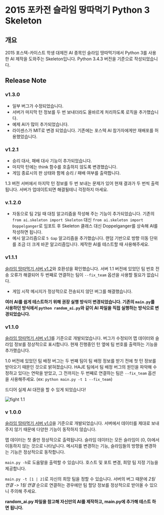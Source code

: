 2015 포카전 슬라임 땅따먹기 Python 3 Skeleton
=============================================
## 개요
2015 포스텍-카이스트 학생 대제전 AI 종목인 슬라임 땅따먹기에서 Python 3를 사용한 AI 제작을 도와주는 Skeleton입니다. Python 3.4.3 버전을 기준으로 작성되었습니다.

## Release Note
### v1.3.0
- 일부 버그가 수정되었습니다.
- 서버가 마지막 턴 정보를 두 번 보내더라도 올바르게 처리하도록 로직을 추가했습니다.
- 예제 AI가 많이 추가되었습니다.
- 라이센스가 MIT로 변경 되었습니다. 기존에는 포스텍 AI 참가자에게만 재배포를 허용했었습니다.

### v1.2.1
- 승리 대사, 패배 대사 기능이 추가되었습니다.
- 마지막 턴에는 think 함수를 호출하지 않도록 변경했습니다.
- 게임 종료시의 판 상태와 함께 승리 / 패배 여부를 출력합니다.

1.3 버전 서버에서 마지막 턴 정보를 두 번 보내는 문제가 있어 현재 결과가 두 번씩 출력됩니다. 서버가 업데이트되면 해결될테니 걱정하지 마세요.

### v.1.2.0
- 자동으로 팀 2일 때 대칭 알고리즘을 작성해 주는 기능이 추가되었습니다. 기존의 `from ai.skeleton import Skeleton` 대신 `from ai.skeleton import Doppelganger`로 임포트 후 Skeleton 클래스 대신 Doppelganger를 상속해 AI를 작성하면 됩니다.
- 예시 알고리즘으로 `5 Gap` 알고리즘을 추가했습니다. 랜덤 기반으로 방향 이동 단위를 조금 더 크게 바꾼 알고리즘입니다. 제작한 AI를 테스트할 때 사용해주세요.

### v1.1.1
[슬라임 땅따먹기 서버 v1.2](http://haje.org/_media/projects/slimehopscotch/2015_ai%EA%B2%8C%EC%9E%84_ver_1.2.zip)와 호환성을 확인했습니다. 서버 1.1 버전에 있었던 팀 번호 전송 오류가 해결되어 두 번째로 연결하는 팀이 `--fix_team` 옵션을 사용할 필요가 없습니다.

- 게임 시작 메시지가 정상적으로 전송되지 않던 버그를 해결했습니다.

**여러 AI를 쉽게 테스트하기 위해 권장 실행 방식이 변경되었습니다. 기존의 `main.py`를 사용하던 방식에서 `python random_ai.py`와 같이 AI 파일을 직접 실행하는 방식으로 변경되었습니다.**

### v1.1.0
[슬라임 땅따먹기 서버 v1.1](http://bit.ly/2015poka_aigame_0810)를 기준으로 개발되었습니다. 버그가 수정되어 맵 데이터와 슬라임 정보를 정상적으로 표시합니다. 현재 진행중인 턴 옆에 팀 번호를 출력하는 기능을 추가했습니다.

1.0 버전에 있었던 팀 배정 버그는 두 번째 팀이 팀 배정 정보를 받기 전에 첫 턴 정보를 받아오기 때문인 것으로 밝혀졌습니다. HAJE 팀에서 팀 배정 버그의 원인을 파악해 수정하고 있다는 연락을 받았고, 그 전까지는 두 번째로 연결하는 팀은 `--fix_team` 옵션을 사용해주세요. (ex: `python main.py -t 1 --fix_team`)

드디어 실제 AI 대전을 할 수 있게 되었습니다!

![fight 1.1](http://puu.sh/jy375/c8c31cb049.PNG)

### v 1.0.0
[슬라임 땅따먹기 서버 v1.0](http://bit.ly/2015poka_aigame)을 기준으로 개발되었습니다. 서버에서 데이터를 제대로 보내 주지 않기 때문에 다양한 기능이 동작하지 않습니다.

맵 데이터는 첫 줄만 정상적으로 출력됩니다. 슬라임 데이터는 모든 슬라임이 (0, 0)에서 이동하지 않는 것으로 나타납니다. 메시지를 변경하는 기능, 슬라임들의 방향을 변경하는 기능은 정상적으로 동작합니다.

`main.py -h`로 도움말을 출력할 수 있습니다. 호스트 및 포트 변경, 희망 팀 지정 기능을 제공합니다.

`main.py -t [1 | 2]`로 자신의 희망 팀을 정할 수 있습니다. 서버의 버그 때문에 *2팀 연결 -> 1팀 연결* 순으로 연결하는 경우에만 팀 할당 정보를 정상적으로 받아올 수 있으니 주의해 주세요.

**random_ai.py 파일을 참고해 자신만의 AI를 제작하고, main.py에 추가해 테스트 하면 됩니다.**
